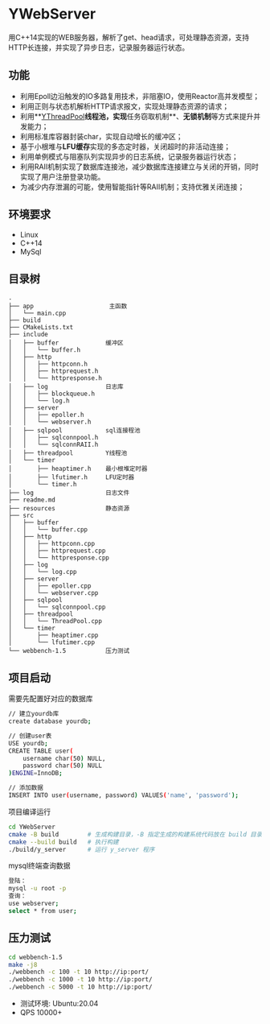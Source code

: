 

# YWebServer

用C++14实现的WEB服务器，解析了get、head请求，可处理静态资源，支持HTTP长连接，并实现了异步日志，记录服务器运行状态。  

## 功能
* 利用Epoll边沿触发的IO多路复用技术，非阻塞IO，使用Reactor高并发模型；
* 利用正则与状态机解析HTTP请求报文，实现处理静态资源的请求；
* 利用**[YThreadPool](https://github.com/shenming77/Y_ThreadPool)**线程池，实现**任务窃取机制**、**无锁机制**等方式来提升并发能力；
* 利用标准库容器封装char，实现自动增长的缓冲区；
* 基于小根堆与**LFU缓存**实现的多态定时器，关闭超时的非活动连接；
* 利用单例模式与阻塞队列实现异步的日志系统，记录服务器运行状态；
* 利用RAII机制实现了数据库连接池，减少数据库连接建立与关闭的开销，同时实现了用户注册登录功能。
* 为减少内存泄漏的可能，使用智能指针等RAII机制；支持优雅关闭连接；

## 环境要求
* Linux
* C++14
* MySql

## 目录树
```
.
├── app                     主函数
│   └── main.cpp
├── build
├── CMakeLists.txt
├── include
│   ├── buffer             缓冲区
│   │   └── buffer.h
│   ├── http               
│   │   ├── httpconn.h
│   │   ├── httprequest.h
│   │   └── httpresponse.h
│   ├── log                日志库
│   │   ├── blockqueue.h   
│   │   └── log.h
│   ├── server
│   │   ├── epoller.h
│   │   └── webserver.h
│   ├── sqlpool            sql连接程池
│   │   ├── sqlconnpool.h
│   │   └── sqlconnRAII.h
│   ├── threadpool         Y线程池
│   └── timer
│       ├── heaptimer.h    最小根堆定时器
│       ├── lfutimer.h     LFU定时器
│       └── timer.h
├── log                    日志文件
├── readme.md
├── resources              静态资源
├── src                  
│   ├── buffer
│   │   └── buffer.cpp
│   ├── http
│   │   ├── httpconn.cpp
│   │   ├── httprequest.cpp
│   │   └── httpresponse.cpp
│   ├── log
│   │   └── log.cpp
│   ├── server
│   │   ├── epoller.cpp
│   │   └── webserver.cpp
│   ├── sqlpool
│   │   └── sqlconnpool.cpp
│   ├── threadpool
│   │   └── ThreadPool.cpp
│   └── timer
│       ├── heaptimer.cpp
│       └── lfutimer.cpp
└── webbench-1.5           压力测试

```


## 项目启动
需要先配置好对应的数据库
```bash
// 建立yourdb库
create database yourdb;

// 创建user表
USE yourdb;
CREATE TABLE user(
    username char(50) NULL,
    password char(50) NULL
)ENGINE=InnoDB;

// 添加数据
INSERT INTO user(username, password) VALUES('name', 'password');
```

项目编译运行

```bash
cd YWebServer
cmake -B build        # 生成构建目录，-B 指定生成的构建系统代码放在 build 目录
cmake --build build   # 执行构建
./build/y_server      # 运行 y_server 程序
```

mysql终端查询数据
```bash
登陆：
mysql -u root -p
查询：
use webserver;
select * from user;
```
## 压力测试
```bash
cd webbench-1.5
make -j8
./webbench -c 100 -t 10 http://ip:port/
./webbench -c 1000 -t 10 http://ip:port/
./webbench -c 5000 -t 10 http://ip:port/
```
* 测试环境: Ubuntu:20.04  
* QPS 10000+
